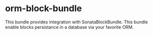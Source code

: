 orm-block-bundle
================

This bundle provides integration with SonataBlockBundle. This bundle enable blocks persistance in a database via your favorite ORM.
